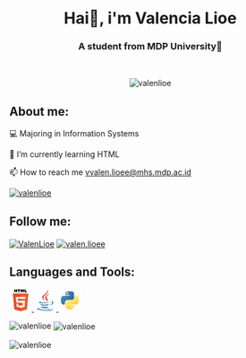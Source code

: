 <h1 align ="center"> Hai👋, i'm Valencia Lioe</h1>
<h3 align ="center"> A student from MDP University🏫</h3></br>
<p align="center"> <img src="https://komarev.com/ghpvc/?username=valenlioe&label=Profile%20views&color=0e75b6&style=flat" alt="valenlioe" /> </p>

<h2 align="left">About me:</h2>

💻 Majoring in Information Systems

🌱 I’m currently learning HTML

📫 How to reach me vvalen.lioee@mhs.mdp.ac.id

<p align="left"> <a href="https://github.com/ryo-ma/github-profile-trophy"><img src="https://github-profile-trophy.vercel.app/?username=valenlioe" alt="valenlioe" /></a> </p>

<h2 align="left">Follow me:</h2>
<p align="left"> <a href="https://github.com/ValenLioe" target="blank"><img align="center" src="https://raw.githubusercontent.com/rahuldkjain/github-profile-readme-generator/master/src/images/icons/Social/github.svg" alt="ValenLioe" height="30" width="40" /></a> <a href="https://instagram.com/valen.lioee" target="blank"><img align="center" src="https://raw.githubusercontent.com/rahuldkjain/github-profile-readme-generator/master/src/images/icons/Social/instagram.svg" alt="valen.lioee" height="30" width="40" /></a>
</p>

<h2 align="left">Languages and Tools:</h2>
<p align="left"> <a href="https://www.w3.org/html/" target="_blank" rel="noreferrer"> <img src="https://raw.githubusercontent.com/devicons/devicon/master/icons/html5/html5-original-wordmark.svg" alt="html5" width="40" height="40"/> <a href="https://www.java.com" target="_blank" rel="noreferrer"> <img src="https://raw.githubusercontent.com/devicons/devicon/master/icons/java/java-original.svg" alt="java" width="40" height="40"/> </a> <a href="https://www.python.org" target="_blank" rel="noreferrer"> <img src="https://raw.githubusercontent.com/devicons/devicon/master/icons/python/python-original.svg" alt="python" width="40" height="40"/> </a> </p>

<p><img align="left" src="https://github-readme-stats.vercel.app/api/top-langs?username=valenlioe&show_icons=true&locale=en&layout=compact" alt="valenlioe" /></p>

<p>&nbsp;<img align="center" src="https://github-readme-stats.vercel.app/api?username=valenlioe&show_icons=true&locale=en" alt="valenlioe" /></p>

<p><img align="center" src="https://github-readme-streak-stats.herokuapp.com/?user=valenlioe&" alt="valenlioe" /></p>
